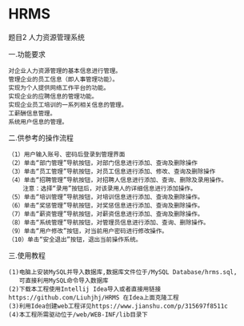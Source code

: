 # HRMS

题目2 人力资源管理系统

  一.功能要求
  
    对企业人力资源管理的基本信息进行管理。
    管理企业的员工信息（即人事管理功能）。
    实现为个人提供网络工作平台的功能。
    实现企业的应聘信息的管理功能。
    实现企业员工培训的一系列相关信息的管理。
    工薪酬信息管理。
    系统用户信息的管理。
    
  二.供参考的操作流程
  
    （1）用户输入账号、密码后登录到管理界面
    （2）单击“部门管理”导航按钮，对部门信息进行添加、查询及删除操作
    （3）单击“员工管理”导航按钮，对员工信息进行添加、修改、查询及删除操作
    （4）单击“招聘管理”导航按钮，对招聘人信息进行添加、查询、删除及录用操作。
        注意：选择“录用”按钮后，对该录用人的详细信息进行添加操作。
    （5）单击“培训管理”导航按钮，对培训信息进行添加、查询及删除操作。
    （6）单击“奖惩管理”导航按钮，对奖惩信息进行添加、查询及删除操作。 
    （7）单击“薪资管理”导航按钮，对薪资信息进行添加、查询及删除操作。
    （8）单击“系统管理”导航按钮，对管理员信息进行添加、查询、删除操作。
    （9）单击“用户修改”按钮，对当前用户密码进行修改操作。
    （10）单击“安全退出”按钮，退出当前操作系统。
    
   三.使用教程
  
    (1)电脑上安装MySQL并导入数据库,数据库文件位于/MySQL Database/hrms.sql,
       可直接利用MySQL命令导入数据库
    (2)下载本工程使用Intellij Idea导入或者直接用链接https://github.com/Liuhjhj/HRMS 在Idea上面克隆工程
    (3)利用Idea创建web工程详见https://www.jianshu.com/p/315697f8511c
    (4)本工程所需驱动位于/web/WEB-INF/lib目录下

